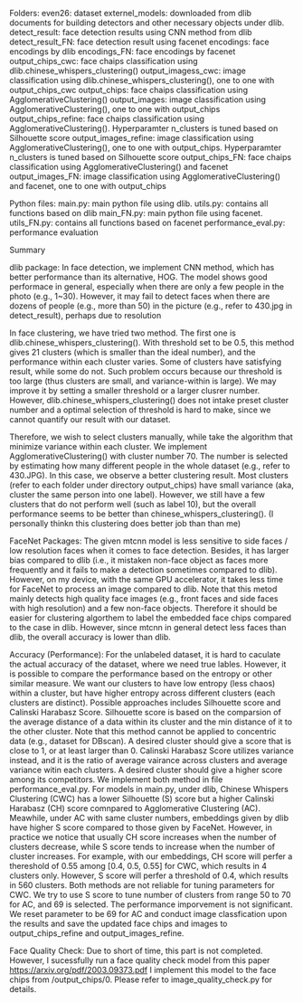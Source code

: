 Folders:
even26: dataset
externel_models: downloaded from dlib documents for building detectors and other necessary objects under dlib.
detect_result: face detection results using CNN method from dlib
detect_result_FN: face detection result using facenet
encodings: face encodings by dlib
encodings_FN: face encodings by facenet
output_chips_cwc: face chaips classification using dlib.chinese_whispers_clustering()
output_imagess_cwc: image classification using dlib.chinese_whispers_clustering(), one to one with output_chips_cwc
output_chips: face chaips classification using AgglomerativeClustering() 
output_images: image classification using AgglomerativeClustering(), one to one with output_chips
output_chips_refine: face chaips classification using AgglomerativeClustering(). Hyperparamter n_clusters is tuned based on Silhouette score
output_images_refine: image classification using AgglomerativeClustering(), one to one with output_chips. Hyperparamter n_clusters is tuned based on Silhouette score
output_chips_FN: face chaips classification using AgglomerativeClustering() and facenet
output_images_FN: image classification using AgglomerativeClustering() and facenet, one to one with output_chips 



Python files:
main.py:  main python file using dlib. 
utils.py: contains all functions based on dlib
main_FN.py:  main python file using facenet. 
utils_FN.py: contains all functions based on facenet
performance_eval.py: performance evaluation


Summary 

dlib package:
In face detection, we implement CNN method, which has better performance than its alternative, HOG. The model shows good performace in general, especially when there are only a few people in the photo (e.g., 1~30). However, it may fail to detect faces when there are dozens of people (e.g., more than 50) in the picture (e.g., refer to 430.jpg in detect_result), perhaps due to resolution

In face clustering, we have tried two method. The first one is dlib.chinese_whispers_clustering(). With threshold set to be 0.5, this method gives 21 clusters (which is smaller than the ideal number), and the performance within each cluster varies. Some of clusters have satisfying result, while some do not. Such problem occurs because our threshold is too large (thus clusters are small, and variance-within is large). We may improve it by setting a smaller threshold or a larger clusrer number. However, dlib.chinese_whispers_clustering() does not intake preset cluster number and a optimal selection of threshold is hard to make, since we cannot quantify our result with our dataset. 

Therefore, we wish to select clusters manually, while take the algorithm that minimize variance within each cluster. We implement AgglomerativeClustering() with cluster number 70. The number is selected by estimating how many different people in the whole dataset (e.g., refer to 430.JPG). In this case, we observe a better clustering result. Most clusters (refer to each folder under directory output_chips) have small variance (aka, cluster the same person into one label). However, we still have a few clusters that do not perform well (such as label 10), but the overall performance seems to be better than chinese_whispers_clustering(). (I personally thinkn this clustering does better job than than me)

FaceNet Packages:
The given mtcnn model is less sensitive to side faces / low resolution faces when it comes to face detection. Besides, it has larger bias compared to dlib (i.e., it mistaken non-face object as faces more frequently and it fails to make a detection sometimes compared to dlib). However, on my device, with the same GPU accelerator, it takes less time for FaceNet to process an image compared to dlib. Note that this metod mainly detects high quality face images (e.g., front faces and side faces with high resolution) and a few non-face objects. Therefore it should be easier for clustering algorthem to label the embedded face chips compared to the case in dlib. However, since mtcnn in general detect less faces than dlib, the overall accuracy is lower than dlib.

Accuracy (Performance):
For the unlabeled dataset, it is hard to caculate the actual accuracy of the dataset, where we need true lables. However, it is possible to compare the performance based on the entropy or other similar measure. We want our clusters to have low entropy (less chaos) within a cluster, but have higher entropy across different clusters (each clusters are distinct). Possible approaches includes Silhouette score and Calinski Harabasz Score. Silhouette score is based on the comparsion of the average distance of a data within its cluster and the min distance of it to the other cluster. Note that this method cannot be applied to concentric data (e.g., dataset for DBscan). A desired cluster should give a score that is close to 1, or at least larger than 0. Calinski Harabasz Score utilizes variance instead, and it is the ratio of average vairance across clusters and average variance witin each clusters. A desired cluster should give a higher score among its competitors.
We implement both method in file performance_eval.py. For models in main.py, under dlib, Chinese Whispers Clustering (CWC) has a lower Silhouette (S) score but a higher Calinski Harabasz (CH) score comnpared to  Agglomerative Clustering (AC). Meawhile, under AC with same cluster numbers, embeddings given by dlib have higher S score compared to those given by FaceNet. However, in practice we notice that usually CH score increases when the number of clusters decrease, while S score tends to increase when the number of cluster increases. For example, with our embeddings, CH score will perfer a thereshold of 0.55 among [0.4, 0.5, 0.55] for CWC, which results in 4 clusters only. However, S score will perfer a threshold of 0.4, which results in 560 clusters. Both methods are not reliable for tuning parameters for CWC. We try to use S score to tune number of clusters from range 50 to 70 for AC, and 69 is selected. The performance imporvement is not significant. We reset parameter to be 69 for AC and conduct image classfication upon the results and save the updated face chips and images to output_chips_refine and output_images_refine. 


Face Quality Check:
Due to short of time, this part is not completed. However, I sucessfully run a face quality check model from this paper https://arxiv.org/pdf/2003.09373.pdf
I implement this model to the face chips from /output_chips/0. Please refer to image_quality_check.py for details. 
